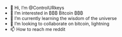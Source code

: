 - 👋 Hi, I’m @ControlURkeys
- 👀 I’m interested in ₿₿₿ Bitcoin ₿₿₿
- 🌱 I’m currently learning the wisdom of the universe
- 💞️ I’m looking to collaborate on bitcoin, lightning
- 📫 How to reach me reddit

<!---
ControlURkeys/ControlURkeys is a ✨ special ✨ repository because its `README.md` (this file) appears on your GitHub profile.
You can click the Preview link to take a look at your changes.
--->
